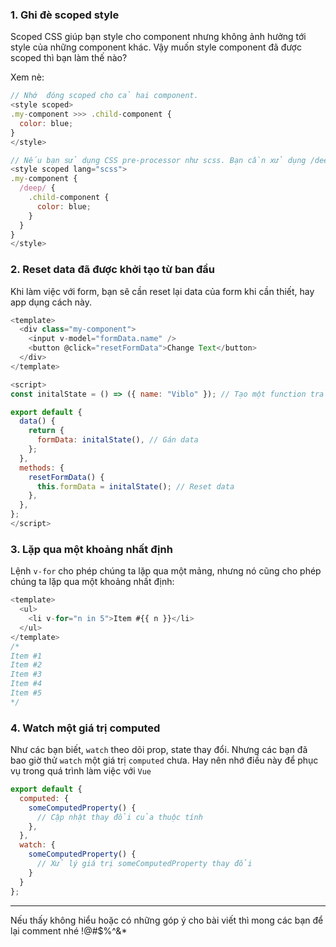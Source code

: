 ### 1. Ghi đè scoped style
Scoped CSS giúp bạn style cho component nhưng không ảnh hưởng tới style của những component khác. Vậy muốn style component đã được scoped thì bạn làm thế nào?

Xem nè:
```javascript
// Nhớ  đóng scoped cho cả hai component.
<style scoped>
.my-component >>> .child-component {
  color: blue;
}
</style>
```
```javascript
// Nếu bạn sử dụng CSS pre-processor như scss. Bạn cần xử dụng /deep/ thay thế.
<style scoped lang="scss">
.my-component {
  /deep/ {
    .child-component {
      color: blue;
    }
  }
}
</style>
```
### 2. Reset data đã được khởi tạo từ ban đầu
Khi làm việc với form, bạn sẽ cần reset lại data của form khi cần thiết, hay app dụng cách này.

```javascript
<template>
  <div class="my-component">
    <input v-model="formData.name" />
    <button @click="resetFormData">Change Text</button>
  </div>
</template>

<script>
const initalState = () => ({ name: "Viblo" }); // Tạo một function trả về giá trị khởi tạo ban đầu

export default {
  data() {
    return {
      formData: initalState(), // Gán data
    };
  },
  methods: {
    resetFormData() {
      this.formData = initalState(); // Reset data
    },
  },
};
</script>
```
### 3. Lặp qua một khoảng nhất định
Lệnh `v-for` cho phép chúng ta lặp qua một mảng, nhưng nó cũng cho phép chúng ta lặp qua một khoảng nhất định:
```javascript
<template>
  <ul>
    <li v-for="n in 5">Item #{{ n }}</li>
  </ul>
</template>
/*
Item #1
Item #2
Item #3
Item #4
Item #5
*/
```

### 4. Watch một giá trị computed
Như các bạn biết, `watch` theo dõi prop, state thay đổi. Nhưng các bạn đã bao giờ thử `watch` một giá trị `computed` chưa.  Hay nên nhớ điều này để phục vụ trong quá trình làm việc với `Vue`

```javascript
export default {
  computed: {
    someComputedProperty() {
      // Cập nhật thay đổi của thuộc tính
    },
  },
  watch: {
    someComputedProperty() {
      // Xử lý giá trị someComputedProperty thay đổi
    }
  }
};
```

-----

Nếu thấy không hiểu hoặc có những góp ý cho bài viết thì mong các bạn để lại comment nhé !@#$%^&*